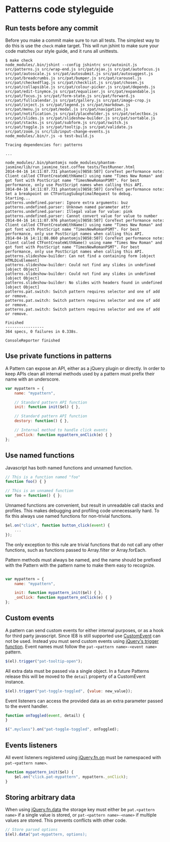 Patterns code styleguide
========================

Run tests before any commit
---------------------------

Before you make a commit make sure to run all tests. The simplest way to do
this is use the ``check`` make target. This will run jshint to make sure your
code matches our style guide, and it runs all unittests.

```
$ make check
node_modules/.bin/jshint --config jshintrc src/autoinit.js src/patterns.js src/wrap-end.js src/pat/ajax.js src/pat/autofocus.js src/pat/autoscale.js src/pat/autosubmit.js src/pat/autosuggest.js src/pat/breadcrumbs.js src/pat/bumper.js src/pat/carousel.js src/pat/checkedflag.js src/pat/checklist.js src/pat/chosen.js src/pat/collapsible.js src/pat/colour-picker.js src/pat/depends.js src/pat/edit-tinymce.js src/pat/equaliser.js src/pat/expandable.js src/pat/focus.js src/pat/form-state.js src/pat/forward.js src/pat/fullcalendar.js src/pat/gallery.js src/pat/image-crop.js src/pat/inject.js src/pat/legend.js src/pat/markdown.js src/pat/menu.js src/pat/modal.js src/pat/navigation.js src/pat/notification.js src/pat/placeholder.js src/pat/selectbox.js src/pat/slides.js src/pat/slideshow-builder.js src/pat/sortable.js src/pat/stacks.js src/pat/subform.js src/pat/switch.js src/pat/toggle.js src/pat/tooltip.js src/pat/validate.js src/pat/zoom.js src/lib/input-change-events.js
node_modules/.bin/r.js -o test-build.js

Tracing dependencies for: patterns

...

node_modules/.bin/phantomjs node_modules/phantom-jasmine/lib/run_jasmine_test.coffee tests/TestRunner.html
2014-04-16 14:11:07.731 phantomjs[9858:507] CoreText performance note: Client called CTFontCreateWithName() using name "Times New Roman" and got font with PostScript name "TimesNewRomanPSMT". For best performance, only use PostScript names when calling this API.
2014-04-16 14:11:07.731 phantomjs[9858:507] CoreText performance note: Set a breakpoint on CTFontLogSuboptimalRequest to debug.
Starting...
patterns.undefined.parser: Ignore extra arguments: buz
patterns.undefined.parser: Unknown named parameter attr
patterns.undefined.parser: Illegal value for value: pink
patterns.undefined.parser: Cannot convert value for value to number
2014-04-16 14:11:07.976 phantomjs[9858:507] CoreText performance note: Client called CTFontCreateWithName() using name "Times New Roman" and got font with PostScript name "TimesNewRomanPSMT". For best performance, only use PostScript names when calling this API.
2014-04-16 14:11:08.060 phantomjs[9858:507] CoreText performance note: Client called CTFontCreateWithName() using name "Times New Roman" and got font with PostScript name "TimesNewRomanPSMT". For best performance, only use PostScript names when calling this API.
patterns.slideshow-builder: Can not find a containing form [object HTMLDivElement]
patterns.slideshow-builder: Could not find any slides in undefined [object Object]
patterns.slideshow-builder: Could not find any slides in undefined [object Object]
patterns.slideshow-builder: No slides with headers found in undefined [object Object]
patterns.pat.switch: Switch pattern requires selector and one of add or remove.
patterns.pat.switch: Switch pattern requires selector and one of add or remove.
patterns.pat.switch: Switch pattern requires selector and one of add or remove.

Finished
-----------------
364 specs, 0 failures in 0.338s.

ConsoleReporter finished
```


Use private functions in patterns
---------------------------------

A Pattern can expose an API, either as a jQuery plugin or directly. In order
to keep APIs clean all internal methods used by a pattern must prefix their
name with an underscore.

```javascript
var mypattern = {
    name: "mypattern",

    // Standard pattern API function
    init: function init($el) { },

    // Standard pattern API function
    destory: function() { },

    // Internal method to handle click events
    _onClick: function mypattern_onClick(e) { }
};
```

Use named functions
-------------------

Javascript has both named functions and unnamed function.

```javascript
// This is a function named "foo"
function foo() { }

// This is an unnamed function
var foo = function() { };
```

Unnamed functions are convenient, but result in unreadable call stacks and
profiles. This makes debugging and profiling code unnecessarily hard. To fix
this always use named functions for non-trivial functions.

```javascript
$el.on("click", function button_click(event) {
    ...
});
```

The only exception to this rule are trivial functions that do not call any
other functions, such as functions passed to Array.filter or Array.forEach.

Pattern methods must always be named, and the name should be prefixed with the
Pattern with the pattern name to make them easy to recognize.

```javascript

var mypattern = {
    name: "mypattern",

    init: function mypattern_init($el) { },
    _onClick: function mypattern_onClick(e) { }
};
```


Custom events
-------------

A pattern can send custom events for either internal purposes, or as a hook for
third party javascript. Since IE8 is still supported use
[CustomEvent](http://dochub.io/#dom/customevent) can not be used. Instead you must
send custom events using [jQuery's trigger
function](http://api.jquery.com/trigger/). Event names must follow the
`pat-<pattern name>-<event name>` pattern.

```javascript
$(el).trigger("pat-tooltip-open");
```

All extra data must be passed via a single object. In a future Patterns release
this will be moved to the `detail` property of a CustomEvent instance.

```javascript
$(el).trigger("pat-toggle-toggled", {value: new_value});
```

Event listeners can access the provided data as an extra parameter passed to
the event handler.

```javascript
function onToggled(event, detail) {
}

$(".myclass").on("pat-toggle-toggled", onToggled);
```


Events listeners
----------------

All event listeners registered using [jQuery.fn.on](http://api.jquery.com/on/)
must be namespaced with `pat-<pattern name>`.

```javascript
function mypattern_init($el) {
    $el.on("click.pat-mypattern", mypattern._onClick);
}
```


Storing arbitrary data
----------------------

When using [jQuery.fn.data](http://api.jquery.com/data/) the storage key
must either be `pat.<pattern name>` if a single value is stored, or
`pat-<pattern name>-<name>` if multiple values are stored. This prevents
conflicts with other code.

```javascript
// Store parsed options
$(el).data("pat-mypattern, options);
```
